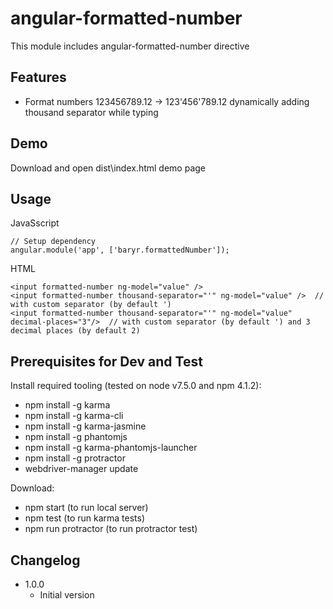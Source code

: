 angular-formatted-number
================
This module includes angular-formatted-number directive 

Features
------------
* Format numbers 123456789.12 -> 123'456'789.12 dynamically adding thousand separator while typing

Demo
------------
Download and open dist\index.html demo page


Usage
------------

JavaSscript
```
// Setup dependency
angular.module('app', ['baryr.formattedNumber']);
```

HTML
```
<input formatted-number ng-model="value" />
<input formatted-number thousand-separator="'" ng-model="value" />  // with custom separator (by default ')
<input formatted-number thousand-separator="'" ng-model="value" decimal-places="3"/>  // with custom separator (by default ') and 3 decimal places (by default 2)

```

Prerequisites for Dev and Test
------------
Install required tooling (tested on node v7.5.0 and npm 4.1.2):
* npm install -g karma
* npm install -g karma-cli
* npm install -g karma-jasmine
* npm install -g phantomjs
* npm install -g karma-phantomjs-launcher
* npm install -g protractor
* webdriver-manager update

Download:
* npm start (to run local server)
* npm test (to run karma tests)
* npm run protractor (to run protractor test)

Changelog
------------
* 1.0.0
    - Initial version
